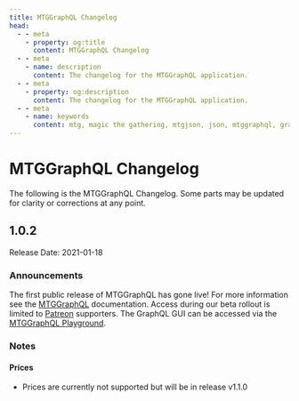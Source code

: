 ```yaml
---
title: MTGGraphQL Changelog
head:
  - - meta
    - property: og:title
      content: MTGGraphQL Changelog
  - - meta
    - name: description
      content: The changelog for the MTGGraphQL application.
  - - meta
    - property: og:description
      content: The changelog for the MTGGraphQL application.
  - - meta
    - name: keywords
      content: mtg, magic the gathering, mtgjson, json, mtggraphql, graphql
---
```


# MTGGraphQL Changelog

The following is the MTGGraphQL Changelog. Some parts may be updated for clarity or corrections at any point.

## 1.0.2

Release Date: 2021-01-18

### Announcements

The first public release of MTGGraphQL has gone live! For more information see the [MTGGraphQL](/mtggraphql/) documentation. Access during our beta rollout is limited to <a href="https://www.patreon.com/MTGJSON" class="link-inline-image patreon" target="_blank" rel="noreferrer noopener">Patreon</a> supporters. The GraphQL GUI can be accessed via the [MTGGraphQL Playground](https://graphql.mtgjson.com/).

### Notes

#### Prices

- Prices are currently not supported but will be in release v1.1.0
